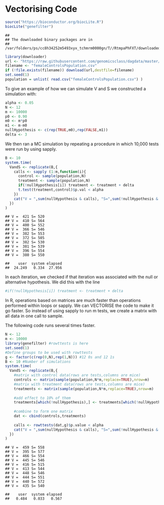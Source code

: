 Vectorising Code
================

``` r
source("https://bioconductor.org/biocLite.R")
biocLite("genefilter")
```

    ## 
    ## The downloaded binary packages are in
    ##  /var/folders/ps/cc8h34252m5493xyx_tchmrm0000gn/T//RtmpaPhFXT/downloaded_packages

``` r
library(downloader)
url <- "https://raw.githubusercontent.com/genomicsclass/dagdata/master/inst/extdata/femaleControlsPopulation.csv" 
filename <- "femaleControlsPopulation.csv" 
if (!file.exists(filename)) download(url,destfile=filename) 
set.seed(1)
population = unlist( read.csv("femaleControlsPopulation.csv") )
```

To give an example of how we can simulate V and S we constructed a simulation with:

``` r
alpha <- 0.05
N <- 12
m <- 10000
p0 <- 0.90
m0 <- m*p0
m1 <- m-m0
nullHypothesis <- c(rep(TRUE,m0),rep(FALSE,m1))
delta <- 3
```

We then ran a MC simulation by repeating a procedure in which 10,000 tests were run by using sapply.

``` r
B <- 10
system.time(
  VandS <- replicate(B,{
    calls <- sapply (1:m,function(i){
      control <- sample(population,N)
      treatment <- sample(population,N)
      if(!nullHypothesis[i]) treatment <- treatment + delta
      t.test(treatment,control)$p.val < alpha
    })
    cat("V = ",sum(nullHypothesis & calls), "S=",sum(!nullHypothesis & calls),"\n") 
  })
)
```

    ## V =  421 S= 520 
    ## V =  410 S= 564 
    ## V =  400 S= 552 
    ## V =  366 S= 546 
    ## V =  382 S= 553 
    ## V =  372 S= 505 
    ## V =  382 S= 530 
    ## V =  381 S= 539 
    ## V =  396 S= 554 
    ## V =  380 S= 550

    ##    user  system elapsed 
    ##  24.249   0.334  27.956

In each iteration, we checked if that iteration was associated with the null or alternative hypothesis. We did this with the line

``` r
#if(!nullHypothesis[i]) treatment <- treatment + delta
```

In R, operations based on matrices are much faster than operations performed within loops or sapply. We can VECTORISE the code to make it go faster. So instead of using sapply to run m tests, we create a matrix with all data in one call to sample.

The following code runs several times faster.

``` r
N <- 12
m <- 10000
library(genefilter) #rowttests is here
set.seed(1)
#Define groups to be used with rowttests
g <- factor(c(rep(0,N),rep(1,N))) #12 0s and 12 1s
B <- 10 #Number of simulations
system.time(
  VandS <- replicate(B,{
    #matrix with control data(rows are tests,columns are mice)
    controls <- matrix(sample(population,N*m,replace=TRUE),nrow=m)
    #matrix with treatment data(rows are tests,columns are mice)
    treatments <- matrix(sample(population,N*m,replace=TRUE),nrow=m)
    
    #add effect to 10% of them
    treatments[which(!nullHypothesis),] <- treatments[which(!nullHypothesis),]+delta
    
    #combine to form one matrix
    dat <- cbind(controls,treatments)
    
    calls <- rowttests(dat,g)$p.value < alpha
    cat("V = ",sum(nullHypothesis & calls), "S=",sum(!nullHypothesis & calls),"\n")
  })
)
```

    ## V =  459 S= 558 
    ## V =  395 S= 577 
    ## V =  466 S= 554 
    ## V =  445 S= 546 
    ## V =  416 S= 515 
    ## V =  413 S= 544 
    ## V =  448 S= 546 
    ## V =  444 S= 551 
    ## V =  440 S= 572 
    ## V =  435 S= 540

    ##    user  system elapsed 
    ##   0.484   0.033   0.567
